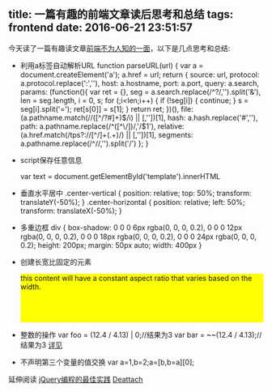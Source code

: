 title: 一篇有趣的前端文章读后思考和总结
tags: frontend
date: 2016-06-21 23:51:57
---

今天读了一篇有趣读文章[前端不为人知的一面](http://www.cnblogs.com/Wayou/p/things_you_dont_know_about_frontend.html?hmsr=toutiao.io&utm_medium=toutiao.io&utm_source=toutiao.io)，以下是几点思考和总结:

* 利用a标签自动解析URL
  function parseURL(url) {
    var a =  document.createElement('a');
    a.href = url;
    return {
        source: url,
        protocol: a.protocol.replace(':',''),
        host: a.hostname,
        port: a.port,
        query: a.search,
        params: (function(){
            var ret = {},
                seg = a.search.replace(/^\?/,'').split('&'),
                len = seg.length, i = 0, s;
            for (;i<len;i++) {
                if (!seg[i]) { continue; }
                s = seg[i].split('=');
                ret[s[0]] = s[1];
            }
            return ret;
        })(),
        file: (a.pathname.match(/\/([^\/?#]+)$/i) || [,''])[1],
        hash: a.hash.replace('#',''),
        path: a.pathname.replace(/^([^\/])/,'/$1'),
        relative: (a.href.match(/tps?:\/\/[^\/]+(.+)/) || [,''])[1],
        segments: a.pathname.replace(/^\//,'').split('/')
    };
  }
* script保存任意信息
  <script type="text" id="template">
    <h1>This won't display</h1>
  </script>
  var text = document.getElementById('template').innerHTML

* 垂直水平居中
  .center-vertical {
    position: relative;
    top: 50%;
    transform: translateY(-50%);
  }
  .center-horizontal {
    position: relative;
    left: 50%;
    transform: translateX(-50%);
  }

* 多重边框
  div {
    box-shadow: 0 0 0 6px rgba(0, 0, 0, 0.2), 0 0 0 12px rgba(0, 0, 0, 0.2), 0 0 0 18px rgba(0, 0, 0, 0.2), 0 0 0 24px rgba(0, 0, 0, 0.2);
    height: 200px;
    margin: 50px auto;
    width: 400px
  }

* 创建长宽比固定的元素
  <div style="width: 100%; position: relative; padding-bottom: 20%;">
    <div style="position: absolute; left: 0; top: 0; right: 0; bottom: 0;background-color:yellow;">
        this content will have a constant aspect ratio that varies based on the width.
    </div>
  </div>

* 整数的操作
  var foo = (12.4 / 4.13) | 0;//结果为3
  var bar = ~~(12.4 / 4.13);//结果为3
  [详见](http://jsperf.com/math-floor-vs-math-round-vs-parseint/42)

* 不声明第三个变量的值交换
  var a=1,b=2;a=[b,b=a][0];


延伸阅读
[jQuery编程的最佳实践](http://www.cnblogs.com/Wayou/p/jquery_best_practise.html)
[Deattach](http://learn.jquery.com/performance/detach-elements-before-work-with-them/)
